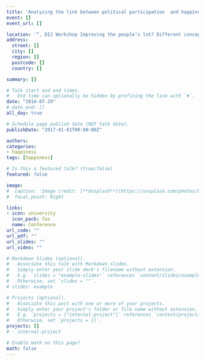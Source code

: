 ```yaml
---
title: 'Analyzing the link between political participation  and happiness: A perspective from Japan'
event: []
event_url: []

location: '”, DIJ Workshop Improving the people’s lot? Different conceptions of well-being between promises and reality Workshop @ DIJ, Tokyo'
address:
  street: []
  city: []
  region: []
  postcode: []
  country: []

summary: []

# Talk start and end times.
#   End time can optionally be hidden by prefixing the line with `#`.
date: "2014-07-29"
# date_end: []
all_day: true

# Schedule page publish date (NOT talk date).
publishDate: "2017-01-01T00:00:00Z"

authors: 
categories:
- happiness
tags: [happiness]

# Is this a featured talk? (true/false)
featured: false

image:
#  caption: 'Image credit: [**Unsplash**](https://unsplash.com/photos/bzdhc5b3Bxs)'
#  focal_point: Right

links:
- icon: university
  icon_pack: fas
  name: Conference
url_code: ""
url_pdf: ""
url_slides: ""
url_video: ""

# Markdown Slides (optional).
#   Associate this talk with Markdown slides.
#   Simply enter your slide deck's filename without extension.
#   E.g. `slides = "example-slides"` references `content/slides/example-slides.md`.
#   Otherwise, set `slides = ""`.
# slides: example

# Projects (optional).
#   Associate this post with one or more of your projects.
#   Simply enter your project's folder or file name without extension.
#   E.g. `projects = ["internal-project"]` references `content/project/deep-learning/index.md`.
#   Otherwise, set `projects = []`.
projects: []
# - internal-project

# Enable math on this page?
math: false
---
```


<!--
# Slides can be added in a few ways:

# - **Create** slides using Academic's [*Slides*](https://sourcethemes.com/academic/docs/managing-content/#create-slides) feature # and link using `slides` parameter in the front matter of the talk file
# - **Upload** an existing slide deck to `static/` and link using `url_slides` parameter in the front matter of the talk file
# - **Embed** your slides (e.g. Google Slides) or presentation video on this page using 
# [shortcodes](https://sourcethemes.com/academic/docs/writing-markdown-latex/).

# Further talk details can easily be added to this page using *Markdown* and $\rm \LaTeX$ math code.
-->
